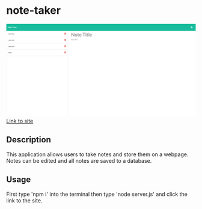 # note-taker
![Visuals](./Note-Taker.png)
[Link to site](https://whispering-journey-80557.herokuapp.com/notes)

## Description
This application allows users to take notes and store them on a webpage.  Notes can be edited and all notes are saved to a database.

## Usage 
First type 'npm i' into the terminal then type 'node server.js' and click the link to the site.